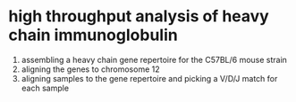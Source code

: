 high throughput analysis of heavy chain immunoglobulin
======================================================

1. assembling a heavy chain gene repertoire for the C57BL/6 mouse strain
2. aligning the genes to chromosome 12
3. aligning samples to the gene repertoire and picking a V/D/J match for each sample